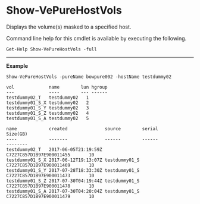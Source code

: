 # Show-VePureHostVols

Displays the volume(s) masked to a specified host.

Command line help for this cmdlet is available by executing the following.

    Get-Help Show-VePureHostVols -full

***

**Example**

    Show-VePureHostVols -pureName bowpure002 -hostName testdummy02

    vol             name        lun hgroup
    ---             ----        --- ------
    testdummy02_T   testdummy02   1
    testdummy01_S_X testdummy02   2
    testdummy01_S_Y testdummy02   3
    testdummy01_S_Z testdummy02   4
    testdummy01_S_A testdummy02   5

    name            created              source        serial                   Size(GB)
    ----            -------              ------        ------                   --------
    testdummy02_T   2017-06-05T21:19:59Z               C7227C857D1B97E900011455       10
    testdummy01_S_X 2017-06-12T19:13:07Z testdummy01_S C7227C857D1B97E900011469       10
    testdummy01_S_Y 2017-07-28T18:33:30Z testdummy01_S C7227C857D1B97E900011473       10
    testdummy01_S_Z 2017-07-30T04:19:44Z testdummy01_S C7227C857D1B97E900011478       10
    testdummy01_S_A 2017-07-30T04:20:04Z testdummy01_S C7227C857D1B97E900011479       10

